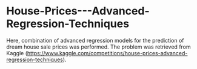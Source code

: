 # House-Prices---Advanced-Regression-Techniques
Here, combination of advanced regression models for the prediction of dream house sale prices was performed. The problem was retrieved from Kaggle (https://www.kaggle.com/competitions/house-prices-advanced-regression-techniques).

